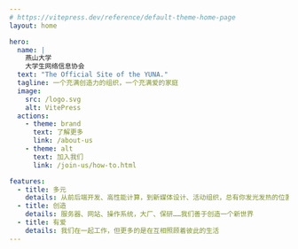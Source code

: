 ```yaml
---
# https://vitepress.dev/reference/default-theme-home-page
layout: home

hero:
  name: |
    燕山大学
    大学生网络信息协会
  text: "The Official Site of the YUNA."
  tagline: 一个充满创造力的组织，一个充满爱的家庭
  image:
    src: /logo.svg
    alt: VitePress
  actions:
    - theme: brand
      text: 了解更多
      link: /about-us
    - theme: alt
      text: 加入我们
      link: /join-us/how-to.html

features:
  - title: 多元
    details: 从前后端开发、高性能计算，到新媒体设计、活动组织，总有你发光发热的位置
  - title: 创造
    details: 服务器、网站、操作系统，大厂、保研……我们善于创造一个新世界
  - title: 有爱
    details: 我们在一起工作，但更多的是在互相照顾着彼此的生活
---
```

